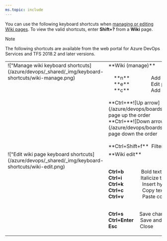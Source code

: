 ```yaml
---
ms.topic: include
---
```



<a id="wiki-shortcuts"></a>

You can use the following keyboard shortcuts when [managing or editing Wiki pages](/azure/devops/project/wiki/add-edit-wiki). To view the valid shortcuts, enter **Shift+?** from a **Wiki** page. 

> [!NOTE]  
> The following shortcuts are available from the web portal for Azure DevOps Services and TFS 2018.2 and later versions.  

<table width="70%">
<tbody valign="top">
<tr>
<td>!["Manage wiki keyboard shortcuts](/azure/devops/_shared/_img/keyboard-shortcuts/wiki-manage.png)</td>
<td>
**Wiki (manage)**<br/><br/>
&nbsp;&nbsp;&nbsp;&nbsp;**n**&nbsp;&nbsp;&nbsp;&nbsp;&nbsp;&nbsp;&nbsp;&nbsp;&nbsp;&nbsp;&nbsp;&nbsp;&nbsp;&nbsp;&nbsp;&nbsp;Add new page<br/>
&nbsp;&nbsp;&nbsp;&nbsp;**e**&nbsp;&nbsp;&nbsp;&nbsp;&nbsp;&nbsp;&nbsp;&nbsp;&nbsp;&nbsp;&nbsp;&nbsp;&nbsp;&nbsp;&nbsp;&nbsp;Edit page<br/>
&nbsp;&nbsp;&nbsp;&nbsp;**c**&nbsp;&nbsp;&nbsp;&nbsp;&nbsp;&nbsp;&nbsp;&nbsp;&nbsp;&nbsp;&nbsp;&nbsp;&nbsp;&nbsp;&nbsp;&nbsp;Add new sub-page<br/><br/>
**Ctrl+**![Up arrow](/azure/devops/boards/_img/icons/Arrow_Up.png)&nbsp;&nbsp;&nbsp;&nbsp;&nbsp;&nbsp;&nbsp;&nbsp;&nbsp;Move page up the order<br/>
**Ctrl+**![Down arrow](/azure/devops/boards/_img/icons/Arrow_Down.png)&nbsp;&nbsp;&nbsp;&nbsp;&nbsp;&nbsp;&nbsp;&nbsp;&nbsp;Move page down the order<br/><br/>
**Ctrl+Shift+f**&nbsp;&nbsp;Filter page<br/>
</td>
</tr>
<tr>
<td>!["Edit wiki page keyboard shortcuts](/azure/devops/_shared/_img/keyboard-shortcuts/wiki-edit.png)</td>
<td>
**Wiki edit**<br/><br/>

**Ctrl+b**&nbsp;&nbsp;&nbsp;&nbsp;&nbsp;&nbsp;&nbsp;&nbsp;&nbsp;&nbsp;&nbsp;&nbsp;&nbsp;Bold text<br/>
**Ctrl+i**&nbsp;&nbsp;&nbsp;&nbsp;&nbsp;&nbsp;&nbsp;&nbsp;&nbsp;&nbsp;&nbsp;&nbsp;&nbsp;&nbsp;Italicize text<br/>
**Ctrl+k**&nbsp;&nbsp;&nbsp;&nbsp;&nbsp;&nbsp;&nbsp;&nbsp;&nbsp;&nbsp;&nbsp;&nbsp;&nbsp;&nbsp;Insert hyperlink<br/>
**Ctrl+c**&nbsp;&nbsp;&nbsp;&nbsp;&nbsp;&nbsp;&nbsp;&nbsp;&nbsp;&nbsp;&nbsp;&nbsp;&nbsp;&nbsp;Copy text<br/>
**Ctrl+v**&nbsp;&nbsp;&nbsp;&nbsp;&nbsp;&nbsp;&nbsp;&nbsp;&nbsp;&nbsp;&nbsp;&nbsp;&nbsp;&nbsp;Paste copied text<br/><br/>

**Ctrl+s**&nbsp;&nbsp;&nbsp;&nbsp;&nbsp;&nbsp;&nbsp;&nbsp;&nbsp;&nbsp;&nbsp;&nbsp;Save changes<br/>
**Ctrl+Enter**&nbsp;&nbsp;&nbsp;&nbsp;&nbsp;Save and Close<br/>
**Esc**&nbsp;&nbsp;&nbsp;&nbsp;&nbsp;&nbsp;&nbsp;&nbsp;&nbsp;&nbsp;&nbsp;&nbsp;&nbsp;&nbsp;&nbsp;&nbsp;&nbsp;Close
</td>
</tr>
</tbody>
</table>